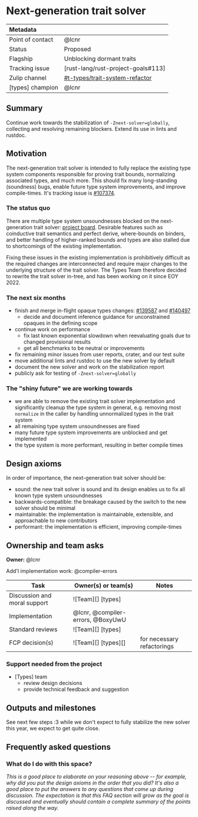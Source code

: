# Next-generation trait solver

| Metadata         |                                           |
| :--------------- | ----------------------------------------- |
| Point of contact | @lcnr                                     |
| Status           | Proposed                                  |
| Flagship         | Unblocking dormant traits                 |
| Tracking issue   | [rust-lang/rust-project-goals#113]        |
| Zulip channel    | [#t-types/trait-system-refactor][channel] |
| [types] champion | @lcnr |

[channel]: https://rust-lang.zulipchat.com/#narrow/channel/364551-t-types.2Ftrait-system-refactor
## Summary

Continue work towards the stabilization of `-Znext-solver=globally`, collecting and resolving remaining blockers. Extend its use in lints and rustdoc.

## Motivation

The next-generation trait solver is intended to fully replace the existing type system components responsible for proving trait bounds, normalizing associated types, and much more. This should fix many long-standing (soundness) bugs, enable future type system improvements, and improve compile-times. It's tracking issue is [#107374](https://github.com/rust-lang/rust/issues/107374).

### The status quo

There are multiple type system unsoundnesses blocked on the next-generation trait solver: [project board][unsoundnesses]. Desirable features such as coinductive trait semantics and perfect derive, where-bounds on binders, and better handling of higher-ranked bounds and types are also stalled due to shortcomings of the existing implementation.

Fixing these issues in the existing implementation is prohibitively difficult as the required changes are interconnected and require major changes to the underlying structure of the trait solver. The Types Team therefore decided to rewrite the trait solver in-tree, and has been working on it since EOY 2022.

### The next six months

- finish and merge in-flight opaque types changes: [#139587](https://github.com/rust-lang/rust/pull/139587) and [#140497](https://github.com/rust-lang/rust/pull/140497)
    - decide and document inference guidance for unconstrained opaques in the defining scope
- continue work on performance
    - fix last known exponential slowdown when reevaluating goals due to changed provisional results
    - get all benchmarks to be neutral or improvements
- fix remaining minor issues from user reports, crater, and our test suite
- move additional lints and rustdoc to use the new solver by default
- document the new solver and work on the stabilization report
- publicly ask for testing of `-Znext-solver=globally`

### The "shiny future" we are working towards

- we are able to remove the existing trait solver implementation and significantly cleanup the type system in general, e.g. removing most `normalize` in the caller by handling unnormalized types in the trait system
- all remaining type system unsoundnesses are fixed
- many future type system improvements are unblocked and get implemented
- the type system is more performant, resulting in better compile times

## Design axioms

In order of importance, the next-generation trait solver should be:
- sound: the new trait solver is sound and its design enables us to fix all known type system unsoundnesses
- backwards-compatible: the breakage caused by the switch to the new solver should be minimal
- maintainable: the implementation is maintainable, extensible, and approachable to new contributors 
- performant: the implementation is efficient, improving compile-times 

[da]: ../about/design_axioms.md

## Ownership and team asks

**Owner:** @lcnr

Add'l implementation work: @compiler-errors

| Task                         | Owner(s) or team(s)               | Notes                      |
| ---------------------------- | --------------------------------- | -------------------------- |
| Discussion and moral support | ![Team][] [types]                 |                            |
| Implementation               | @lcnr, @compiler-errors, @BoxyUwU |                            |
| Standard reviews             | ![Team][] [types]                 |                            |
| FCP decision(s)              | ![Team][] [types][]               | for necessary refactorings |

### Support needed from the project

* [Types] team
    * review design decisions
    * provide technical feedback and suggestion

## Outputs and milestones

See next few steps :3 while we don't expect to fully stabilize the new solver this year, we expect to get quite close.

## Frequently asked questions

### What do I do with this space?

*This is a good place to elaborate on your reasoning above -- for example, why did you put the design axioms in the order that you did? It's also a good place to put the answers to any questions that come up during discussion. The expectation is that this FAQ section will grow as the goal is discussed and eventually should contain a complete summary of the points raised along the way.*

[unsoundnesses]: https://github.com/orgs/rust-lang/projects/44